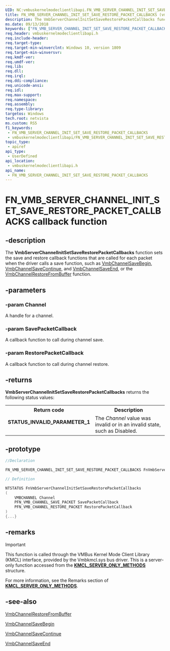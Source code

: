 ```yaml
---
UID: NC:vmbuskernelmodeclientlibapi.FN_VMB_SERVER_CHANNEL_INIT_SET_SAVE_RESTORE_PACKET_CALLBACKS
title: FN_VMB_SERVER_CHANNEL_INIT_SET_SAVE_RESTORE_PACKET_CALLBACKS (vmbuskernelmodeclientlibapi.h)
description: The VmbServerChannelInitSetSaveRestorePacketCallbacks function sets the save and restore callback functions that are called for each packet when the driver calls a save function, such as VmbChannelSaveBegin, VmbChannelSaveContinue, and VmbChannelSaveEnd, or the VmbChannelRestoreFromBuffer function.
ms.date: 09/13/2018
keywords: ["FN_VMB_SERVER_CHANNEL_INIT_SET_SAVE_RESTORE_PACKET_CALLBACKS callback function"]
req.header: vmbuskernelmodeclientlibapi.h
req.include-header: 
req.target-type: 
req.target-min-winverclnt: Windows 10, version 1809
req.target-min-winversvr: 
req.kmdf-ver: 
req.umdf-ver: 
req.lib: 
req.dll: 
req.irql: 
req.ddi-compliance: 
req.unicode-ansi: 
req.idl: 
req.max-support: 
req.namespace: 
req.assembly: 
req.type-library: 
targetos: Windows
tech.root: netvista
ms.custom: RS5
f1_keywords:
 - FN_VMB_SERVER_CHANNEL_INIT_SET_SAVE_RESTORE_PACKET_CALLBACKS
 - vmbuskernelmodeclientlibapi/FN_VMB_SERVER_CHANNEL_INIT_SET_SAVE_RESTORE_PACKET_CALLBACKS
topic_type:
 - apiref
api_type:
 - UserDefined
api_location:
 - vmbuskernelmodeclientlibapi.h
api_name:
 - FN_VMB_SERVER_CHANNEL_INIT_SET_SAVE_RESTORE_PACKET_CALLBACKS
---
```


# FN_VMB_SERVER_CHANNEL_INIT_SET_SAVE_RESTORE_PACKET_CALLBACKS callback function


## -description

The <b>VmbServerChannelInitSetSaveRestorePacketCallbacks</b> function sets the save and restore callback functions that are called for each packet when the
driver calls a save function, such as <a href="/windows-hardware/drivers/ddi/vmbuskernelmodeclientlibapi/nf-vmbuskernelmodeclientlibapi-vmbchannelsavebegin">VmbChannelSaveBegin</a>, <a href="/windows-hardware/drivers/ddi/vmbuskernelmodeclientlibapi/nf-vmbuskernelmodeclientlibapi-vmbchannelsavecontinue">VmbChannelSaveContinue</a>, and <a href="/windows-hardware/drivers/ddi/vmbuskernelmodeclientlibapi/nf-vmbuskernelmodeclientlibapi-vmbchannelsaveend">VmbChannelSaveEnd</a>, or the <a href="/windows-hardware/drivers/ddi/vmbuskernelmodeclientlibapi/nf-vmbuskernelmodeclientlibapi-vmbchannelrestorefrombuffer">VmbChannelRestoreFromBuffer</a> function.

## -parameters

### -param Channel

A handle for a channel.

### -param SavePacketCallback

A callback function to call during channel save.

### -param RestorePacketCallback

A callback function to call during channel restore.

## -returns

<b>VmbServerChannelInitSetSaveRestorePacketCallbacks</b> returns the following status values:

<table>
<tr>
<th>Return code</th>
<th>Description</th>
</tr>
<tr>
<td width="40%">
<dl>
<dt><b>STATUS_INVALID_PARAMETER_1</b></dt>
</dl>
</td>
<td width="60%">
The <i>Channel</i> value was invalid or in an invalid state, such as Disabled.

</td>
</tr>
</table>

## -prototype

```cpp
//Declaration

FN_VMB_SERVER_CHANNEL_INIT_SET_SAVE_RESTORE_PACKET_CALLBACKS FnVmbServerChannelInitSetSaveRestorePacketCallbacks; 

// Definition

NTSTATUS FnVmbServerChannelInitSetSaveRestorePacketCallbacks 
(
	VMBCHANNEL Channel
	PFN_VMB_CHANNEL_SAVE_PACKET SavePacketCallback
	PFN_VMB_CHANNEL_RESTORE_PACKET RestorePacketCallback
)
{...}

```

## -remarks

> [!IMPORTANT]
> This function is called through the VMBus Kernel Mode Client Library (KMCL) interface, provided by the Vmbkmcl.sys bus driver. This is a server-only function accessed from the [**KMCL_SERVER_ONLY_METHODS**](ns-vmbuskernelmodeclientlibapi-_kmcl_server_only_methods.md) structure. 
>
> For more information, see the Remarks section of [**KMCL_SERVER_ONLY_METHODS**](ns-vmbuskernelmodeclientlibapi-_kmcl_server_only_methods.md).

## -see-also

<a href="/windows-hardware/drivers/ddi/vmbuskernelmodeclientlibapi/nf-vmbuskernelmodeclientlibapi-vmbchannelrestorefrombuffer">VmbChannelRestoreFromBuffer</a>



<a href="/windows-hardware/drivers/ddi/vmbuskernelmodeclientlibapi/nf-vmbuskernelmodeclientlibapi-vmbchannelsavebegin">VmbChannelSaveBegin</a>



<a href="/windows-hardware/drivers/ddi/vmbuskernelmodeclientlibapi/nf-vmbuskernelmodeclientlibapi-vmbchannelsavecontinue">VmbChannelSaveContinue</a>



<a href="/windows-hardware/drivers/ddi/vmbuskernelmodeclientlibapi/nf-vmbuskernelmodeclientlibapi-vmbchannelsaveend">VmbChannelSaveEnd</a>
